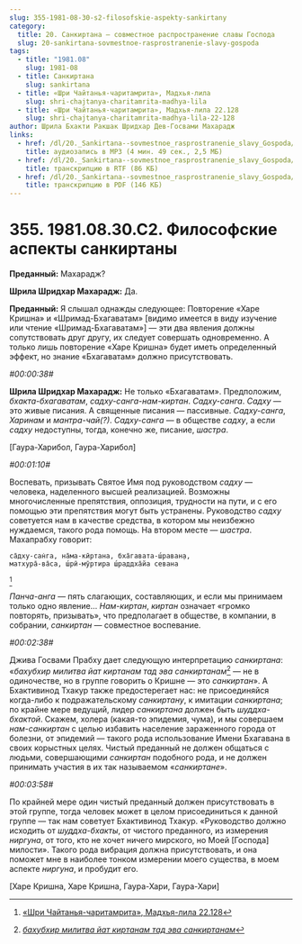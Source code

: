 ```yaml
---
slug: 355-1981-08-30-s2-filosofskie-aspekty-sankirtany
category:
  title: 20. Санкиртана — совместное распространение славы Господа
  slug: 20-sankirtana-sovmestnoe-rasprostranenie-slavy-gospoda
tags:
  - title: "1981.08"
    slug: 1981-08
  - title: Санкиртана
    slug: sankirtana
  - title: «Шри Чайтанья-чаритамрита», Мадхья-лила
    slug: shri-chajtanya-charitamrita-madhya-lila
  - title: «Шри Чайтанья-чаритамрита», Мадхья-лила 22.128
    slug: shri-chajtanya-charitamrita-madhya-lila-22-128
author: Шрила Бхакти Ракшак Шридхар Дев-Госвами Махарадж
links:
  - href: /dl/20._Sankirtana--sovmestnoe_rasprostranenie_slavy_Gospoda/355_1981.08.30.C2_SridharMj_Filosovskie_aspekty_sankirtany.mp3
    title: аудиозапись в MP3 (4 мин. 49 сек., 2,5 МБ)
  - href: /dl/20._Sankirtana--sovmestnoe_rasprostranenie_slavy_Gospoda/355_1981.08.30.C2_SridharMj_Filosovskie_aspekty_sankirtany.rtf
    title: транскрипцию в RTF (86 КБ)
  - href: /dl/20._Sankirtana--sovmestnoe_rasprostranenie_slavy_Gospoda/355_1981.08.30.C2_SridharMj_Filosovskie_aspekty_sankirtany.pdf
    title: транскрипцию в PDF (146 КБ)
---
```


# 355. 1981.08.30.С2. Философские аспекты санкиртаны

**Преданный:** Махарадж?

**Шрила Шридхар Махарадж:** Да.

**Преданный:** Я слышал однажды следующее: Повторение «Харе Кришна» и «Шримад-Бхагаватам» [видимо имеется в виду изучение или чтение «Шримад-Бхагаватам»] — эти два явления должны сопутствовать друг другу, их следует совершать одновременно. А только лишь повторение «Харе Кришна» будет иметь определенный эффект, но знание «Бхагаватам» должно присутствовать.

*#00:00:38#*

**Шрила Шридхар Махарадж:** Не только «Бхагаватам». Предположим, *бхакта-бхагаватам*, *садху-санга-нам-киртан*. *Садху-санга*. *Садху* — это живые писания. А священные писания — пассивные. *Садху-санга*, *Харинам* и *мантра-чай(?)*. *Садху-санга* — в обществе *садху*, а если *садху* недоступны, тогда, конечно же, писание, *шастра*.

[Гаура-Харибол, Гаура-Харибол]

*#00:01:10#*

Воспевать, призывать Святое Имя под руководством *садху* — человека, наделенного высшей реализацией. Возможны многочисленные препятствия, оппозиция, трудности на пути, и с его помощью эти препятствия могут быть устранены. Руководство *садху* советуется нам в качестве средства, в котором мы неизбежно нуждаемся, такого рода помощь. На втором месте — *шастра*. Махапрабху говорит:

    са̄дху-сан̇га, на̄ма-кӣртана, бха̄гавата-ш́раван̣а,
    матхура̄-ва̄са, ш́рӣ-мӯртира ш́раддха̄йа севана
[^_ftn1]

*Панча-анга* — пять слагающих, составляющих, и если мы принимаем только одно явление… *Нам-киртан*, *киртан* означает «громко повторять, призывать», что предполагает в обществе, в компании, в собрании, *санкиртан* — совместное воспевание.

*#00:02:38#*

Джива Госвами Прабху дает следующую интерпретацию *санкиртана*: «*бахубхир милитва йат киртанам тад эва санкиртанам*[^_ftn2] — не в одиночестве, но в группе говорить о Кришне — это *санкиртан*». А Бхактивинод Тхакур также предостерегает нас: не присоединяйся когда-либо к подражательскому *санкиртану*, к имитации *санкиртана*; по крайне мере ведущий, лидер *санкиртана* должен быть *шуддха-бхактой*. Скажем, холера (какая-то эпидемия, чума), и мы совершаем *нам-санкиртан* с целью избавить население зараженного города от болезни, от эпидемий — такого рода использование Имени Бхагавана в своих корыстных целях. Чистый преданный не должен общаться с людьми, совершающими *санкиртан* подобного рода, и не должен принимать участия в их так называемом «*санкиртане*».

*#00:03:58#*

По крайней мере один чистый преданный должен присутствовать в этой группе, тогда человек может в целом присоединиться к данной группе — так нам советует Бхактивинод Тхакур. «Руководство должно исходить от *шуддха-бхакты*, от чистого преданного, из измерения *ниргуна*, от того, кто не хочет ничего мирского, но Моей [Господа] милости». Такого рода вибрация должна присутствовать, и она поможет мне в наиболее тонком измерении моего существа, в моем аспекте *ниргуна*, и пробудит его.

[Харе Кришна, Харе Кришна, Гаура-Хари, Гаура-Хари]



[^_ftn1]: [«Шри Чайтанья-чаритамрита», Мадхья-лила 22.128](../notes/shri-chajtanya-charitamrita-madhya-lila/shri-chajtanya-charitamrita-madhya-lila-22-128.md)

[^_ftn2]: [*бахубхир милитва йат киртанам тад эва санкиртанам*](../notes/shloka/bahubhir-militva-jat-kirtanam-tad.md)
